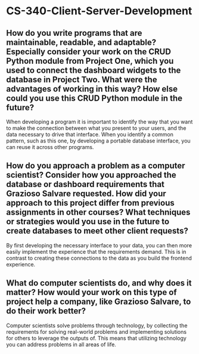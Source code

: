 # CS-340-Client-Server-Development

## How do you write programs that are maintainable, readable, and adaptable? Especially consider your work on the CRUD Python module from Project One, which you used to connect the dashboard widgets to the database in Project Two. What were the advantages of working in this way? How else could you use this CRUD Python module in the future?

When developing a program it is important to identify the way that you want to make the connection between what you present to your users, and the data necessary to drive that interface. When you identify a common pattern, such as this one, by developing a portable database interface, you can reuse it across other programs.

## How do you approach a problem as a computer scientist? Consider how you approached the database or dashboard requirements that Grazioso Salvare requested. How did your approach to this project differ from previous assignments in other courses? What techniques or strategies would you use in the future to create databases to meet other client requests?

By first developing the necessary interface to your data, you can then more easily implement the experience that the requirements demand. This is in contrast to creating these connections to the data as you build the frontend experience.

## What do computer scientists do, and why does it matter? How would your work on this type of project help a company, like Grazioso Salvare, to do their work better?

Computer scientists solve problems through technology, by collecting the requirements for solving real-world problems and implementing solutions for others to leverage the outputs of. This means that utilizing technology you can address problems in all areas of life.